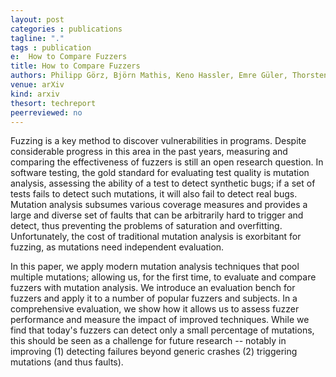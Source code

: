 ```yaml
---
layout: post
categories : publications
tagline: "."
tags : publication
e:  How to Compare Fuzzers
title: How to Compare Fuzzers
authors: Philipp Görz, Björn Mathis, Keno Hassler, Emre Güler, Thorsten Holz, Andreas Zeller, Rahul Gopinath
venue: arXiv
kind: arxiv
thesort: techreport
peerreviewed: no
---
```


Fuzzing is a key method to discover vulnerabilities in programs. Despite considerable progress in this area in the past years, measuring and comparing the effectiveness of fuzzers is still an open research question. In software testing, the gold standard for evaluating test quality is mutation analysis, assessing the ability of a test to detect synthetic bugs; if a set of tests fails to detect such mutations, it will also fail to detect real bugs. Mutation analysis subsumes various coverage measures and provides a large and diverse set of faults that can be arbitrarily hard to trigger and detect, thus preventing the problems of saturation and overfitting. Unfortunately, the cost of traditional mutation analysis is exorbitant for fuzzing, as mutations need independent evaluation.

In this paper, we apply modern mutation analysis techniques that pool multiple mutations; allowing us, for the first time, to evaluate and compare fuzzers with mutation analysis. We introduce an evaluation bench for fuzzers and apply it to a number of popular fuzzers and subjects. In a comprehensive evaluation, we show how it allows us to assess fuzzer performance and measure the impact of improved techniques. While we find that today's fuzzers can detect only a small percentage of mutations, this should be seen as a challenge for future research -- notably in improving (1) detecting failures beyond generic crashes (2) triggering mutations (and thus faults). 

[<em class="fa fa-book fa-lg" aria-hidden="true"></em>](https://arxiv.org/abs/2212.03075)
